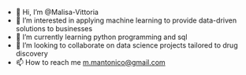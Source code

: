 - 👋 Hi, I’m @Malisa-Vittoria
- 👀 I’m interested in applying machine learning to provide data-driven solutions to businesses 
- 🌱 I’m currently learning python programming and sql
- 💞️ I’m looking to collaborate on data science projects tailored to drug discovery
- 📫 How to reach me m.mantonico@gmail.com

<!---
Malisa-Vittoria/Malisa-Vittoria is a ✨ special ✨ repository because its `README.md` (this file) appears on your GitHub profile.
You can click the Preview link to take a look at your changes.
--->
